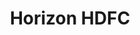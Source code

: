---
title: Horizon HDFC
navItems: 
    - name: Documents
    - name: Calendar
    - name: Forms
      dropdown:
        - Event Space Signup

---